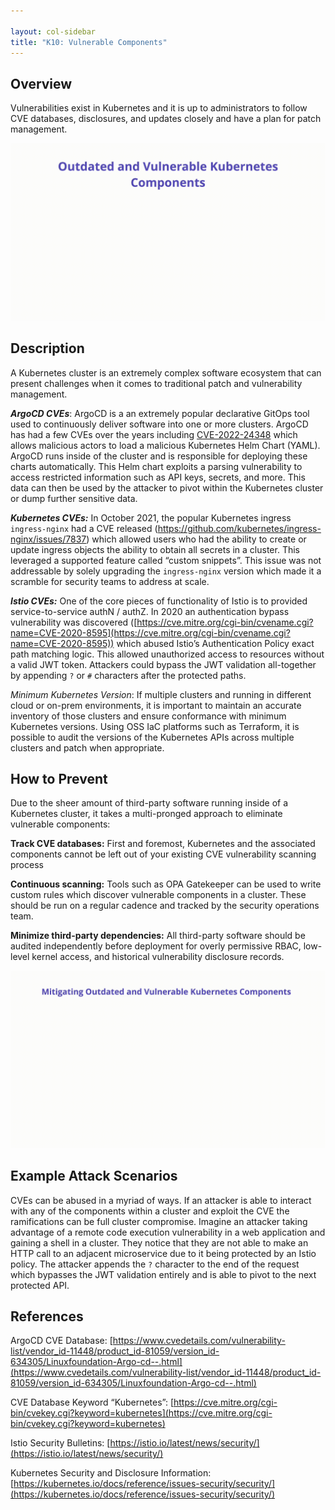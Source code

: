 ```yaml
---

layout: col-sidebar
title: "K10: Vulnerable Components"
---
```


## Overview
Vulnerabilities exist in Kubernetes and it is up to administrators to follow CVE databases, disclosures, and updates closely and have a plan for patch management. 

![Vulnerable Components - Illustration](/assets/images/K10-2022.gif)
 
## Description

A Kubernetes cluster is an extremely complex software ecosystem that can present challenges when it comes to traditional patch and vulnerability management. 

***ArgoCD CVEs***: ArgoCD is a an extremely popular declarative GitOps tool used to continuously deliver software into one or more clusters. ArgoCD has had a few CVEs over the years including [CVE-2022-24348](https://cve.mitre.org/cgi-bin/cvename.cgi?name=CVE-2022-24348) which allows malicious actors to load a malicious Kubernetes Helm Chart (YAML). ArgoCD runs inside of the cluster and is responsible for deploying these charts automatically. This Helm chart exploits a parsing vulnerability to access restricted information such as API keys, secrets, and more. This data can then be used by the attacker to pivot within the Kubernetes cluster or dump further sensitive data.

***Kubernetes CVEs:***  In October 2021, the popular Kubernetes ingress `ingress-nginx` had a CVE released (https://github.com/kubernetes/ingress-nginx/issues/7837) which allowed users who had the ability to create or update ingress objects the ability to obtain all secrets in a cluster. This leveraged a supported feature called “custom snippets”. This issue was not addressable by solely upgrading the `ingress-nginx` version which made it a scramble for security teams to address at scale. 

***Istio CVEs:*** One of the core pieces of functionality of Istio is to provided service-to-service authN / authZ. In 2020 an authentication bypass vulnerability was discovered ([https://cve.mitre.org/cgi-bin/cvename.cgi?name=CVE-2020-8595](https://cve.mitre.org/cgi-bin/cvename.cgi?name=CVE-2020-8595)) which abused Istio’s Authentication Policy exact path matching logic. This allowed unauthorized access to resources without a valid JWT token. Attackers could bypass the JWT validation all-together by appending `?` or `#` characters after the protected paths. 

*Minimum Kubernetes Version*: If multiple clusters and running in different cloud or on-prem environments, it is important to maintain an accurate inventory of those clusters and ensure conformance with minimum Kubernetes versions. Using OSS IaC platforms such as Terraform, it is possible to audit the versions of the Kubernetes APIs across multiple clusters and patch when appropriate. 

## How to Prevent

Due to the sheer amount of third-party software running inside of a Kubernetes cluster, it takes a multi-pronged approach to eliminate vulnerable components:

**Track CVE databases:** First and foremost, Kubernetes and the associated components cannot be left out of your existing CVE vulnerability scanning process

**Continuous scanning:** Tools such as OPA Gatekeeper can be used to write custom rules which discover vulnerable  components in a cluster. These should be run on a regular cadence and tracked by the security operations team. 

**Minimize third-party dependencies:** All third-party software should be audited independently before deployment for overly permissive RBAC, low-level kernel access, and historical vulnerability disclosure records. 

![Vulnerable Components - Mitigations](/assets/images/K10-2022-mitigation.gif)

## Example Attack Scenarios

CVEs can be abused in a myriad of ways. If an attacker is able to interact with any of the components within a cluster and exploit the CVE the ramifications can be full cluster compromise. Imagine an attacker taking advantage of a remote code execution vulnerability in a web application and gaining a shell in a cluster. They notice that they are not able to make an HTTP call to an adjacent microservice due to it being protected by an Istio policy. The attacker appends the `?` character to the end of the request which bypasses the JWT validation entirely and is able to pivot to the next protected API. 

## References

ArgoCD CVE Database: [https://www.cvedetails.com/vulnerability-list/vendor_id-11448/product_id-81059/version_id-634305/Linuxfoundation-Argo-cd--.html](https://www.cvedetails.com/vulnerability-list/vendor_id-11448/product_id-81059/version_id-634305/Linuxfoundation-Argo-cd--.html)

CVE Database Keyword “Kubernetes”: [https://cve.mitre.org/cgi-bin/cvekey.cgi?keyword=kubernetes](https://cve.mitre.org/cgi-bin/cvekey.cgi?keyword=kubernetes)

Istio Security Bulletins: [https://istio.io/latest/news/security/](https://istio.io/latest/news/security/)

Kubernetes Security and Disclosure Information: [https://kubernetes.io/docs/reference/issues-security/security/](https://kubernetes.io/docs/reference/issues-security/security/)

